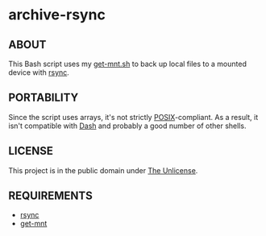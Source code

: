 # archive-rsync

## ABOUT

This Bash script uses my
[get-mnt.sh](https://github.com/brianchase/get-mnt) to back up local
files to a mounted device with [rsync](https://rsync.samba.org/).

## PORTABILITY

Since the script uses arrays, it's not strictly
[POSIX](https://en.wikipedia.org/wiki/POSIX)-compliant. As a result,
it isn't compatible with
[Dash](http://gondor.apana.org.au/~herbert/dash/) and probably a good
number of other shells.

## LICENSE

This project is in the public domain under [The
Unlicense](https://choosealicense.com/licenses/unlicense/).

## REQUIREMENTS

* [rsync](https://rsync.samba.org/)
* [get-mnt](https://github.com/brianchase/get-mnt)

